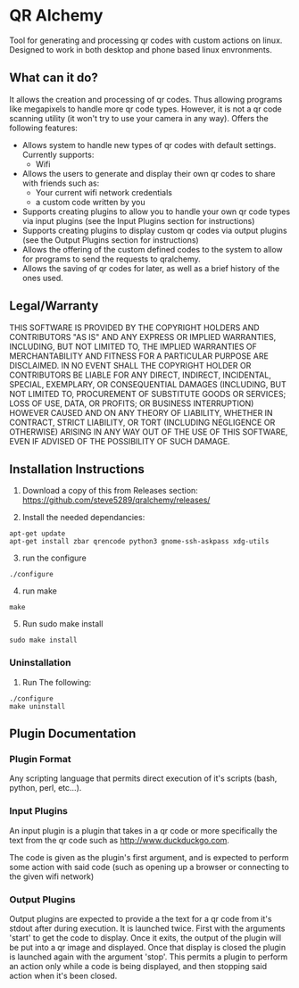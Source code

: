 # QR Alchemy
Tool for generating and processing qr codes with custom actions on linux. Designed to work in both desktop and phone based linux envronments.

## What can it do?
It allows the creation and processing of qr codes. Thus allowing programs like megapixels to handle more qr code types. However, it is not a qr code scanning utility (it won't try to use your camera in any way).
Offers the following features:
 * Allows system to handle new types of qr codes with default settings. Currently supports:
   * Wifi
 * Allows the users to generate and display their own qr codes to share with friends such as:
   * Your current wifi network credentials
   * a custom code written by you
 * Supports creating plugins to allow you to handle your own qr code types via input plugins (see the Input Plugins section for instructions)
 * Supports creating plugins to display custom qr codes via output plugins (see the Output Plugins section for instructions)
 * Allows the offering of the custom defined codes to the system to allow for programs to send the requests to qralchemy.
 * Allows the saving of qr codes for later, as well as a brief history of the ones used.

## Legal/Warranty
THIS SOFTWARE IS PROVIDED BY THE COPYRIGHT HOLDERS AND CONTRIBUTORS "AS IS" AND ANY EXPRESS OR IMPLIED WARRANTIES, INCLUDING, BUT NOT LIMITED TO, THE IMPLIED WARRANTIES OF MERCHANTABILITY AND FITNESS FOR A PARTICULAR PURPOSE ARE DISCLAIMED. IN NO EVENT SHALL THE COPYRIGHT HOLDER OR CONTRIBUTORS BE LIABLE FOR ANY DIRECT, INDIRECT, INCIDENTAL, SPECIAL, EXEMPLARY, OR CONSEQUENTIAL DAMAGES (INCLUDING, BUT NOT LIMITED TO, PROCUREMENT OF SUBSTITUTE GOODS OR SERVICES; LOSS OF USE, DATA, OR PROFITS; OR BUSINESS INTERRUPTION) HOWEVER CAUSED AND ON ANY THEORY OF LIABILITY, WHETHER IN CONTRACT, STRICT LIABILITY, OR TORT (INCLUDING NEGLIGENCE OR OTHERWISE) ARISING IN ANY WAY OUT OF THE USE OF THIS SOFTWARE, EVEN IF ADVISED OF THE POSSIBILITY OF SUCH DAMAGE.


## Installation Instructions
 1. Download a copy of this from Releases section: https://github.com/steve5289/qralchemy/releases/

 2. Install the needed dependancies:
```
apt-get update
apt-get install zbar qrencode python3 gnome-ssh-askpass xdg-utils
```

 3. run the configure
```
./configure
```

 4. run make
```
make
```

 5. Run sudo make install
```
sudo make install
```

### Uninstallation
 1. Run The following:
```
./configure
make uninstall
```

## Plugin Documentation

### Plugin Format

Any scripting language that permits direct execution of it's scripts (bash, python, perl, etc...).

### Input Plugins
An input plugin is a plugin that takes in a qr code or more specifically the text from the qr code such as http://www.duckduckgo.com.

The code is given as the plugin's first argument, and is expected to perform some action with said code (such as opening up a browser or connecting to the given wifi network)

### Output Plugins

Output plugins are expected to provide a the text for a qr code from it's stdout after during execution. It is launched twice. First with the arguments 'start' to get the code to display. Once it exits, the output of the plugin will be put into a qr image and displayed. Once that display is closed the plugin is launched again with the argument 'stop'. This permits a plugin to perform an action only while a code is being displayed, and then stopping said action when it's been closed.
